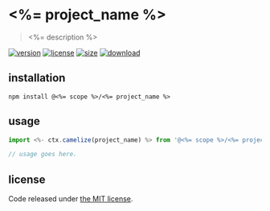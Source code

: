 # <%= project_name %>
> <%= description %>

[![version][version-image]][version-url]
[![license][license-image]][license-url]
[![size][size-image]][size-url]
[![download][download-image]][download-url]

## installation
```shell
npm install @<%= scope %>/<%= project_name %>
```

## usage
```js
import <%- ctx.camelize(project_name) %> from '@<%= scope %>/<%= project_name %>';

// usage goes here.
```

## license
Code released under [the MIT license](https://github.com/afeiship/boilerplate-typescript-package/blob/master/LICENSE.txt).

[version-image]: https://img.shields.io/npm/v/@boilerplate-scope/boilerplate-typescript-package
[version-url]: https://npmjs.org/package/@boilerplate-scope/boilerplate-typescript-package

[license-image]: https://img.shields.io/npm/l/@boilerplate-scope/boilerplate-typescript-package
[license-url]: https://github.com/afeiship/boilerplate-typescript-package/blob/master/LICENSE.txt

[size-image]: https://img.shields.io/bundlephobia/minzip/@boilerplate-scope/boilerplate-typescript-package
[size-url]: https://github.com/afeiship/boilerplate-typescript-package/blob/master/dist/boilerplate-typescript-package.min.js

[download-image]: https://img.shields.io/npm/dm/@boilerplate-scope/boilerplate-typescript-package
[download-url]: https://www.npmjs.com/package/@boilerplate-scope/boilerplate-typescript-package
